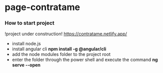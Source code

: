 # page-contratame

<h3>How to start project</h3>

!project under construction!
https://contratame.netlify.app/

 - install node.js <a href="https://nodejs.org/en/download/"></a>
 - install angular cli **npm install -g @angular/cli**
 - add the node modules folder to the project root
 - enter the folder through the power shell and execute the command **ng serve --open**

